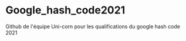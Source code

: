 # Google_hash_code2021
Github de l'équipe Uni-corn pour les qualifications du google hash code 2021
